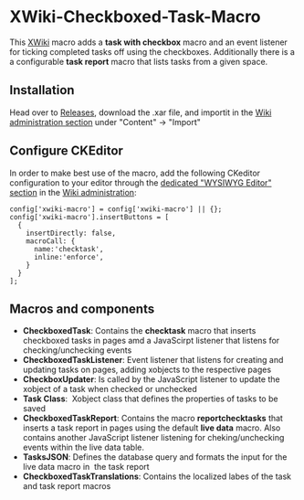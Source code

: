 # XWiki-Checkboxed-Task-Macro
This [XWiki](https://github.com/xwiki/xwiki-platform) macro adds a **task with checkbox** macro and an event listener for ticking completed tasks off using the checkboxes. Additionally there is a a configurable **task report** macro that lists tasks from a given space.

## Installation
Head over to [Releases](https://github.com/jmiba/XWiki-Checkboxed-Task-Macro/releases), download the .xar file, and importit in the [Wiki administration section](https://extensions.xwiki.org/xwiki/bin/view/Extension/Administration%20Application) under "Content" -> "Import"

## Configure CKEditor

In order to make best use of the macro, add the following CKeditor configuration to your editor through the [dedicated "WYSIWYG Editor" section](https://extensions.xwiki.org/xwiki/bin/view/Extension/CKEditor%20Integration/#HAdministrationSection) in the [Wiki administration](https://extensions.xwiki.org/xwiki/bin/view/Extension/Administration%20Application):


```
config['xwiki-macro'] = config['xwiki-macro'] || {};
config['xwiki-macro'].insertButtons = [
  {
    insertDirectly: false,
    macroCall: {
      name:'checktask',
      inline:'enforce',
    }
  }
];
```

## Macros and components 

* **CheckboxedTask**: Contains the **checktask** macro that inserts checkboxed tasks in pages amd a JavaScirpt listener that listens for checking/unchecking events
* **CheckboxedTaskListener**: Event listener that listens for creating and updating tasks on pages, adding xobjects to the respective pages
* **CheckboxUpdater**: Is called by the JavaScript listener to update the xobject of a task when checked or unchecked
* **Task Class**:  Xobject class that defines the properties of tasks to be saved 
* **CheckboxedTaskReport**: Contains the macro **reportchecktasks** that inserts a task report in pages using the default **live data** macro. Also contains another JavaScript listener listening for cheking/unchecking events within the live data table.
* **TasksJSON**: Defines the database query and formats the input for the live data macro in  the task report
* **CheckboxedTaskTranslations**: Contains the localized labes of the task and task report macros
